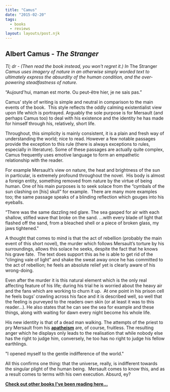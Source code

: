 ```yaml
---
title: "Camus"
date: "2015-02-20"
tags:
  - books
  - reviews
layout: layouts/post.njk
---
```


## Albert Camus - _The Stranger_

_Tl; dr - (Then read the book instead, you won't regret it.)_ _In_ The Stranger _Camus uses imagery of nature in an otherwise simply worded text to ultimately express the absurdity of the human condition, and the over-powering steadfastness of nature._

“Aujourd'hui, maman est morte. Ou peut-être hier, je ne sais pas.”

Camus’ style of writing is simple and neutral in comparison to the main events of the book.  This style reflects the oddly calming existentialist view upon life which is portrayed. Arguably the sole purpose is for Mersault (and perhaps Camus too) to deal with his existence and the identity he has made for himself through his, relatively, short life.

Throughout, this simplicity is mainly consistent, it is a plain and fresh way of understanding the world; nice to read. However a few notable passages provide the exception to this rule (there is always exceptions to rules, especially in literature). Some of these passages are actually quite complex, Camus frequently uses emotive language to form an empathetic relationship with the reader.

For example Mersault’s view on nature, the heat and brightness of the sun in particular, is extremely profound throughout the novel.  His body is almost a foreign entity, something removed from nature by the virtue of being human. One of his main purposes is to seek solace from the “cymbals of the sun clashing on \[his\] skull” for example.  There are many more examples too; the same passage speaks of a blinding reflection which gouges into his eyeballs.

“There was the same dazzling red glare. The sea gasped for air with each shallow, stifled wave that broke on the sand. ...with every blade of light that flashed off the sand, from a bleached shell or a piece of broken glass, my jaws tightened."

A thought that comes to mind is that the act of rebellion (probably the main event of this short novel), the murder which follows Mersault’s torture by his surroundings, allows this solace he seeks, despite the fact that he knows his grave fate.  The text does support this as he is able to get rid of the “clinging vale of light” and shake the sweat away once he has committed to the act of rebellion; he feels an absolute relief yet is clearly aware of his wrong-doing.

Even after the murder it is this natural element which is the only real affecting feature of his life; during his trial he is worried about the heavy air and the fans which are working to churn it up.  At one point in his prison cell he feels bugs’ crawling across his face and it is described well, so well that the feeling is purveyed to the readers own skin (or at least it was to this reader...). He also states that he can see the sea for example and these things, along with waiting for dawn every night become his whole life.

His new identity is that of a dead man walking. The attempts of the priest to pry Mersault from his [**apatheism**](http://en.wikipedia.org/wiki/Apatheism "Wikipedia - Apatheism") are, of course, fruitless. The resulting anger which he displays only leads to the realisation that while nobody else has the right to judge him, conversely, he too has no right to judge his fellow earthlings.

"I opened myself to the gentle indifference of the world."

All this confirms one thing: that the universe, really, is indifferent towards the singular plight of the human being.  Mersault comes to know this, and as a result comes to terms with his own execution. Absurd, ey?

**[Check out other books I've been reading here...](http://instagram.com/alwaysbooksandcoffee "Instagram")**
